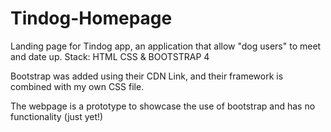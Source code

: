 # Tindog-Homepage
Landing page for Tindog app, an application that allow "dog users" to meet and date up.  Stack: HTML CSS & BOOTSTRAP 4

Bootstrap was added using their CDN Link, and their framework is combined with my own CSS file.

The webpage is a prototype to showcase the use of bootstrap and has no functionality (just yet!)
